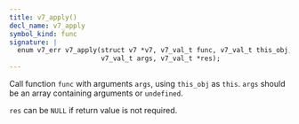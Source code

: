 ```yaml
---
title: v7_apply()
decl_name: v7_apply
symbol_kind: func
signature: |
  enum v7_err v7_apply(struct v7 *v7, v7_val_t func, v7_val_t this_obj,
                       v7_val_t args, v7_val_t *res);
---
```


Call function `func` with arguments `args`, using `this_obj` as `this`.
`args` should be an array containing arguments or `undefined`.

`res` can be `NULL` if return value is not required. 

